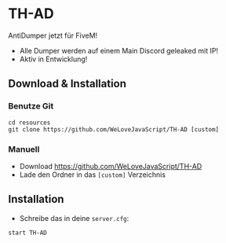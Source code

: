# TH-AD
AntiDumper jetzt für FiveM!
- Alle Dumper werden auf einem Main Discord geleaked mit IP!
- Aktiv in Entwicklung!

## Download & Installation

### Benutze Git
```
cd resources
git clone https://github.com/WeLoveJavaScript/TH-AD [custom]
```

### Manuell
- Download https://github.com/WeLoveJavaScript/TH-AD
- Lade den Ordner in das `[custom]` Verzeichnis

## Installation
- Schreibe das in deine `server.cfg`:

```
start TH-AD
```
